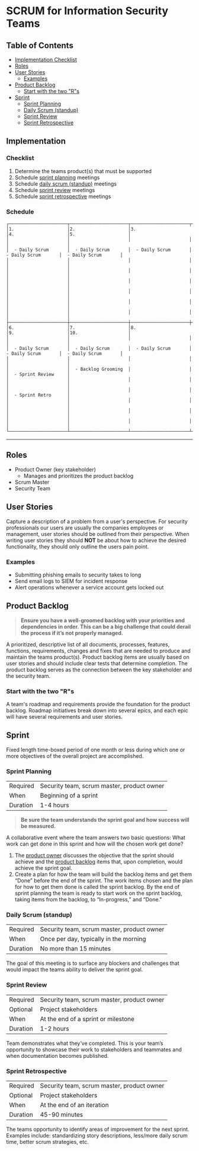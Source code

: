 # SCRUM for Information Security Teams

## Table of Contents

- [Implementation Checklist](#implementation-checklist)
- [Roles](#roles)
- [User Stories](#user-stories)
  - [Examples](#examples)
- [Product Backlog](#product-backlog)
  - [Start with the two "R"s](#start-with-the-two-"r"s)
- [Sprint](#sprint)
  - [Sprint Planning](#sprint-planning)
  - [Daily Scrum (standup)](#daily-scrum-standup)
  - [Sprint Review](#sprint-review)
  - [Sprint Retrospective](#sprint-retrospective)

## Implementation

### Checklist

1. Determine the teams product(s) that must be supported
2. Schedule [sprint planning](#sprint-planning) meetings
3. Schedule [daily scrum (standup)](#daily-scrum-standup) meetings
4. Schedule [sprint review](#sprint-review) meetings
5. Schedule [sprint retrospective](#sprint-retrospective) meetings

### Schedule

```
┌──────────────────────┬──────────────────────┬──────────────────────┬──────────────────────┬──────────────────────┐
│1.                    │2.                    │3.                    │4.                    │5.                    │
│                      │                      │                      │                      │                      │
│  - Daily Scrum       │  - Daily Scrum       │  - Daily Scrum       │  - Daily Scrum       │  - Daily Scrum       │
│                      │                      │                      │                      │                      │
│                      │                      │                      │                      │                      │
│                      │                      │                      │                      │                      │
│                      │                      │                      │                      │                      │
│                      │                      │                      │                      │                      │
│                      │                      │                      │                      │                      │
├──────────────────────┼──────────────────────┼──────────────────────┼──────────────────────┼──────────────────────┤
│6.                    │7.                    │8.                    │9.                    │10.                   │
│                      │                      │                      │                      │                      │
│  - Daily Scrum       │  - Daily Scrum       │  - Daily Scrum       │  - Daily Scrum       │  - Daily Scrum       │
│                      │                      │                      │                      │                      │
│                      │  - Backlog Grooming  │                      │                      │  - Sprint Review     │
│                      │                      │                      │                      │                      │
│                      │                      │                      │                      │  - Sprint Retro      │
│                      │                      │                      │                      │                      │
│                      │                      │                      │                      │                      │
│                      │                      │                      │                      │                      │
└──────────────────────┴──────────────────────┴──────────────────────┴──────────────────────┴──────────────────────┘
```

---

## Roles

- Product Owner (key stakeholder)
  - Manages and prioritizes the product backlog
- Scrum Master
- Security Team

## User Stories

Capture a description of a problem from a user's perspective. For security professionals our users are usually the companies employees or management, user stories should be outlined from their perspective. When writing user stories they should **NOT** be about how to achieve the desired functionality, they should only outline the users pain point.

### Examples

- Submitting phishing emails to security takes to long
- Send email logs to SIEM for incident response
- Alert operations whenever a service account gets locked out

## Product Backlog

> **Ensure you have a well-groomed backlog with your priorities and dependencies in order. This can be a big challenge that could derail the process if it’s not properly managed.**

A prioritized, descriptive list of all documents, processes, features, functions, requirements, changes and fixes that are needed to produce and maintain the teams product(s). Product backlog items are usually based on user stories and should include clear tests that determine completion. The product backlog serves as the connection between the key stakeholder and the security team.

### Start with the two "R"s

A team's roadmap and requirements provide the foundation for the product backlog. Roadmap initiatives break down into several epics, and each epic will have several requirements and user stories.

## Sprint

Fixed length time-boxed period of one month or less during which one or more objectives of the overall project are accomplished.

### Sprint Planning

|          |                                            |
| -------- | ------------------------------------------ |
| Required | Security team, scrum master, product owner |
| When     | Beginning of a sprint                      |
| Duration | 1-4 hours                                  |

> **Be sure the team understands the sprint goal and how success will be measured.**

A collaborative event where the team answers two basic questions: What work can get done in this sprint and how will the chosen work get done?

1. The [product owner](#roles) discusses the objective that the sprint should achieve and the [product backlog](#product-backlog) items that, upon completion, would achieve the sprint goal.
2. Create a plan for how the team will build the backlog items and get them “Done” before the end of the sprint. The work items chosen and the plan for how to get them done is called the sprint backlog. By the end of sprint planning the team is ready to start work on the sprint backlog, taking items from the backlog, to “In-progress,” and “Done."

### Daily Scrum (standup)

|          |                                            |
| -------- | ------------------------------------------ |
| Required | Security team, scrum master, product owner |
| When     | Once per day, typically in the morning     |
| Duration | No more than 15 minutes                    |

The goal of this meeting is to surface any blockers and challenges that would impact the teams ability to deliver the sprint goal.

### Sprint Review

|          |                                            |
| -------- | ------------------------------------------ |
| Required | Security team, scrum master, product owner |
| Optional | Project stakeholders                       |
| When     | At the end of a sprint or milestone        |
| Duration | 1-2 hours                                  |

Team demonstrates what they’ve completed. This is your team’s opportunity to showcase their work to stakeholders and teammates and when documentation becomes published.

### Sprint Retrospective

|          |                                            |
| -------- | ------------------------------------------ |
| Required | Security team, scrum master, product owner |
| Optional | Project stakeholders                       |
| When     | At the end of an iteration                 |
| Duration | 45-90 minutes                              |

The teams opportunity to identify areas of improvement for the next sprint. Examples include: standardizing story descriptions, less/more daily scrum time, better scrum strategies, etc.
